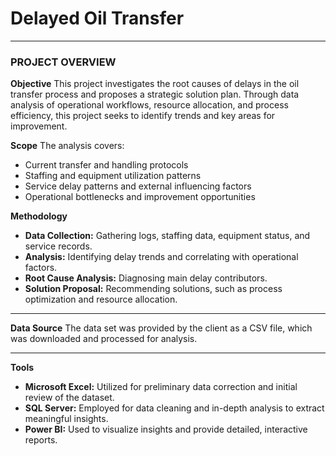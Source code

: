 # Delayed Oil Transfer
---
### PROJECT OVERVIEW
**Objective**
This project investigates the root causes of delays in the oil transfer process and proposes a strategic solution plan. Through data analysis of operational workflows, resource allocation, and process efficiency, this project seeks to identify trends and key areas for improvement.

**Scope**
The analysis covers:
+ Current transfer and handling protocols
+ Staffing and equipment utilization patterns
+ Service delay patterns and external influencing factors
+ Operational bottlenecks and improvement opportunities

**Methodology**
+ **Data Collection:** Gathering logs, staffing data, equipment status, and service records.
+ **Analysis:** Identifying delay trends and correlating with operational factors.
+ **Root Cause Analysis:** Diagnosing main delay contributors.
+ **Solution Proposal:** Recommending solutions, such as process optimization and resource allocation.

---
**Data Source**
The data set was provided by the client as a CSV file, which was downloaded and processed for analysis.

---
**Tools**
+ **Microsoft Excel:** Utilized for preliminary data correction and initial review of the dataset.
+ **SQL Server:** Employed for data cleaning and in-depth analysis to extract meaningful insights.
+ **Power BI:** Used to visualize insights and provide detailed, interactive reports.

